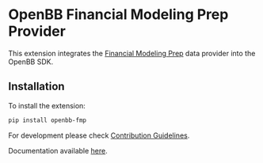 # OpenBB Financial Modeling Prep Provider

This extension integrates the [Financial Modeling Prep](https://site.financialmodelingprep.com/) data provider into the OpenBB SDK.

## Installation

To install the extension:

```bash
pip install openbb-fmp
```

For development please check [Contribution Guidelines](https://github.com/OpenBB-finance/OpenBBTerminal/blob/feature/openbb-sdk-v4/openbb_sdk/CONTRIBUTING.md).

Documentation available [here](https://docs.openbb.co/sdk).
